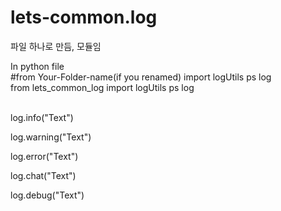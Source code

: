 # lets-common.log
파일 하나로 만듬, 모듈임

<a>In python file</a>
<br>
<a>#from Your-Folder-name(if you renamed) import logUtils ps log</a>
<br>
<a>from lets_common_log import logUtils ps log</a>
<br>
<br>
<p>log.info("Text")</p>
<p>log.warning("Text")</p>
<p>log.error("Text")</p>
<p>log.chat("Text")</p>
<p>log.debug("Text")</p>
